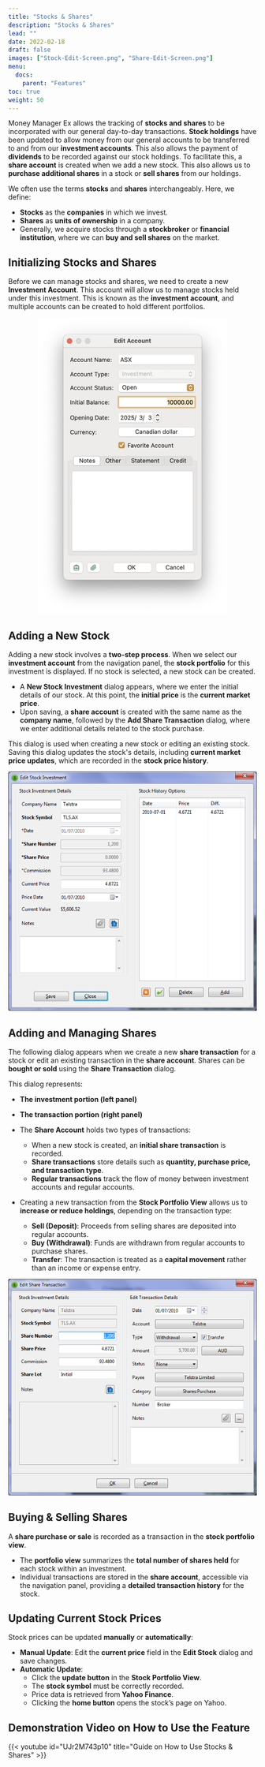 ```yaml
---
title: "Stocks & Shares"
description: "Stocks & Shares"
lead: ""
date: 2022-02-18
draft: false
images: ["Stock-Edit-Screen.png", "Share-Edit-Screen.png"]
menu:
  docs:
    parent: "Features"
toc: true
weight: 50
---
```


Money Manager Ex allows the tracking of **stocks and shares** to be incorporated with our general day-to-day transactions. **Stock holdings** have been updated to allow money from our general accounts to be transferred to and from our **investment accounts**. This also allows the payment of **dividends** to be recorded against our stock holdings. To facilitate this, a **share account** is created when we add a new stock. This also allows us to **purchase additional shares** in a stock or **sell shares** from our holdings.

We often use the terms **stocks** and **shares** interchangeably. Here, we define:

- **Stocks** as the **companies** in which we invest.
- **Shares** as **units of ownership** in a company.
- Generally, we acquire stocks through a **stockbroker** or **financial institution**, where we can **buy and sell shares** on the market.

## Initializing Stocks and Shares

Before we can manage stocks and shares, we need to create a new **Investment Account**.
This account will allow us to manage stocks held under this investment. This is known as the **investment account**, and multiple accounts can be created to hold different portfolios.
<p align="center">
    <img src="Stock-Investment-Screen.png" height="600" />
</p>

## Adding a New Stock

Adding a new stock involves a **two-step process**. When we select our **investment account** from the navigation panel, the **stock portfolio** for this investment is displayed. If no stock is selected, a new stock can be created.

- A **New Stock Investment** dialog appears, where we enter the initial details of our stock. At this point, the **initial price** is the **current market price**.
- Upon saving, a **share account** is created with the same name as the **company name**, followed by the **Add Share Transaction** dialog, where we enter additional details related to the stock purchase.

This dialog is used when creating a new stock or editing an existing stock. Saving this dialog updates the stock's details, including **current market price updates**, which are recorded in the **stock price history**.

![](Stock-Edit-Screen.png)

## Adding and Managing Shares 

The following dialog appears when we create a new **share transaction** for a stock or edit an existing transaction in the **share account**. Shares can be **bought or sold** using the **Share Transaction** dialog.

This dialog represents:
- **The investment portion (left panel)**
- **The transaction portion (right panel)**

- The **Share Account** holds two types of transactions:
    - When a new stock is created, an **initial share transaction** is recorded.
    - **Share transactions** store details such as **quantity, purchase price, and transaction type**.
    - **Regular transactions** track the flow of money between investment accounts and regular accounts.
- Creating a new transaction from the **Stock Portfolio View** allows us to **increase or reduce holdings**, depending on the transaction type:
    - **Sell (Deposit)**: Proceeds from selling shares are deposited into regular accounts.
    - **Buy (Withdrawal)**: Funds are withdrawn from regular accounts to purchase shares.
    - **Transfer**: The transaction is treated as a **capital movement** rather than an income or expense entry.

![](Share-Edit-Screen.png)

## Buying & Selling Shares

A **share purchase or sale** is recorded as a transaction in the **stock portfolio view**. 

- The **portfolio view** summarizes the **total number of shares held** for each stock within an investment.
- Individual transactions are stored in the **share account**, accessible via the navigation panel, providing a **detailed transaction history** for the stock.

## Updating Current Stock Prices

Stock prices can be updated **manually** or **automatically**:

- **Manual Update**: Edit the **current price** field in the **Edit Stock** dialog and save changes.
- **Automatic Update**:
  - Click the **update button** in the **Stock Portfolio View**.
  - The **stock symbol** must be correctly recorded.
  - Price data is retrieved from **Yahoo Finance**.
  - Clicking the **home button** opens the stock’s page on Yahoo.

## Demonstration Video on How to Use the Feature

{{< youtube id="UJr2M743p10" title="Guide on How to Use Stocks & Shares" >}}
